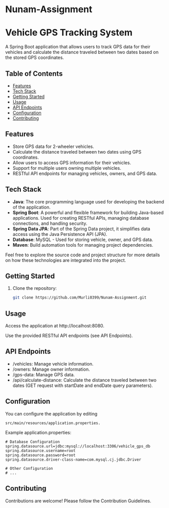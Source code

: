 # Nunam-Assignment
# Vehicle GPS Tracking System

A Spring Boot application that allows users to track GPS data for their vehicles and calculate the distance traveled between two dates based on the stored GPS coordinates.

## Table of Contents

- [Features](#features)
- [Tech Stack](#Tech-Stack)
- [Getting Started](#getting-started)
- [Usage](#usage)
- [API Endpoints](#api-endpoints)
- [Configuration](#configuration)
- [Contributing](#contributing)

## Features

- Store GPS data for 2-wheeler vehicles.
- Calculate the distance traveled between two dates using GPS coordinates.
- Allow users to access GPS information for their vehicles.
- Support for multiple users owning multiple vehicles.
- RESTful API endpoints for managing vehicles, owners, and GPS data.


## Tech Stack

- **Java**: The core programming language used for developing the backend of the application.
- **Spring Boot**: A powerful and flexible framework for building Java-based applications. Used for creating RESTful APIs, managing database connections, and handling security.
- **Spring Data JPA**: Part of the Spring Data project, it simplifies data access using the Java Persistence API (JPA).
- **Database**: MySQL - Used for storing vehicle, owner, and GPS data.
- **Maven**: Build automation tools for managing project dependencies.

Feel free to explore the source code and project structure for more details on how these technologies are integrated into the project.


## Getting Started

1. Clone the repository:

   ```bash
   git clone https://github.com/Murli0399/Nunam-Assignment.git

## Usage
Access the application at http://localhost:8080.

Use the provided RESTful API endpoints (see API Endpoints).

## API Endpoints
- /vehicles: Manage vehicle information.
- /owners: Manage owner information.
- /gps-data: Manage GPS data.
- /api/calculate-distance: Calculate the distance traveled between two dates (GET request with startDate and endDate query parameters).


## Configuration
You can configure the application by editing 

   ```
   src/main/resources/application.properties.
   ```

Example application.properties:
```
# Database Configuration
spring.datasource.url=jdbc:mysql://localhost:3306/vehicle_gps_db
spring.datasource.username=root
spring.datasource.password=root
spring.datasource.driver-class-name=com.mysql.cj.jdbc.Driver

# Other Configuration
# ...
```
## Contributing
Contributions are welcome! Please follow the Contribution Guidelines.

